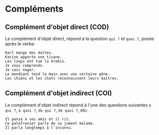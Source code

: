 # Compléments

## Complément d'objet direct (COD)

Le complément d'objet direct, répond à la question `qui ?` et `quoi ?`, posée après le verbe:

```text
Karl mange des dattes.
Karine apporte une tisane.
Les loups ont tué la brebis.
Je vous comprends.
Je sais nager.
Le mendiant tend la main avec une certaine gêne.
Les chiens et les chats reconnaissent leurs maîtres.
```

## Complément d'objet indirect (COI)

Le complément d'objet indirect répond à l'une des questions suivantes `à qui ?`, `à quoi ?`, `de qui ?`, `de quoi ?`, etc:

```text
Il pensa à ses amis et il rit.
Ce palefrenier parle de sa jument malade.
Il parla longtemps à l'inconnu.
```
